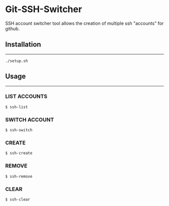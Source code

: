 # Git-SSH-Switcher
SSH account switcher tool allows the creation of multiple ssh "accounts" for github. 

## Installation
---
```shell
./setup.sh
```
## Usage
---
### LIST ACCOUNTS
```shell
$ ssh-list
```

### SWITCH ACCOUNT
```shell
$ ssh-switch
```

### CREATE
```shell
$ ssh-create
```

### REMOVE
```shell
$ ssh-remove
```

### CLEAR
```shell
$ ssh-clear
```